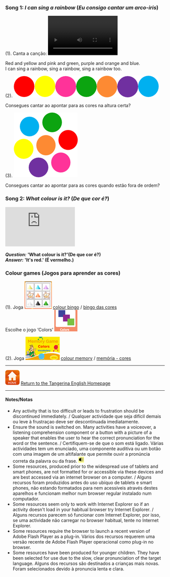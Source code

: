 ### Song 1: *I can sing a rainbow* (*Eu consigo cantar um arco-iris*)  

(1). Canta a canção: <video src="video/rainbow_colour_song_edited.mp4" width="220" height="124" controls preload></video>  

Red and yellow and pink and green, purple and orange and blue.  
I can sing a rainbow, sing a rainbow, sing a rainbow too.  

(2). ![colballtr](/images/colballtr.png) 

Consegues cantar ao apontar para as cores na altura certa? 

(3). ![colmix](/images/colmix.png)

Consegues cantar ao apontar para as cores quando estão fora de ordem?  

### Song 2: *What colour is it?* (*De que cor é?*)

<iframe width="220" height="124" src="https://www.youtube.com/embed/YyFLBTTAbSE" frameborder="0" allow="accelerometer; autoplay; clipboard-write; encrypted-media; gyroscope; picture-in-picture" allowfullscreen></iframe>  

***Question:*** **'What colour is it?'(De que cor é?)**  
***Answer:*** **'It's red.' (É vermelho.)**  

### Colour games (Jogos para aprender as cores)

(1). Joga [![cobi](/images/cobi.PNG)](http://www.abcya.com/shapes_colors_bingo.htm) [colour bingo](http://www.abcya.com/shapes_colors_bingo.htm) / [bingo das cores](http://www.abcya.com/shapes_colors_bingo.htm)  
Escolhe o jogo ‘Colors’ ![cobi2](/images/cobi2.PNG)

(2). Joga [![meco](/images/meco.PNG)](https://www.eslgamesplus.com/colors-vocabulary-esl-memory-game/) [colour memory](https://www.eslgamesplus.com/colors-vocabulary-esl-memory-game/) / [memória - cores](https://www.eslgamesplus.com/colors-vocabulary-esl-memory-game/)  

***
[![home](/images/home.PNG)](https://tangerina-pt.github.io/English) [Return to the Tangerina English Homepage](https://tangerina-pt.github.io/English)

***

#### Notes/Notas
* Any activity that is too difficult or leads to frustration should be discontinued immediately. / Qualquer actividade que seja difícil demais ou leve à frustraçao deve ser descontinuada imediatamente.
* Ensure the sound is switched on. Many activities have a voiceover, a listening comprehension component or a button with a picture of a speaker that enables the user to hear the correct pronunciation for the word or the sentence. / Certifiquem-se de que o som está ligado. Várias actividades tem um enunciado, uma componente auditiva ou um botão com uma imagem de um altifalante que permite ouvir a pronúncia correta da palavra ou da frase. ![spkr2](/images/spkr2.PNG)
* Some resources, produced prior to the widespread use of tablets and smart phones, are not formatted for or accessible via these devices and are best accessed via an internet browser on a computer. / Alguns recursos foram produzidos antes do uso ubíquo de tablets e smart phones, não estando formatados para nem acessíveis através destes aparelhos e funcionam melhor num browser regular instalado num computador.
* Some resources seem only to work with Internet Explorer so if an activity doesn't load in your habitual browser try Internet Explorer. / Alguns recursos parecem só funcionar com Internet Explorer, por isso, se uma actividade não carregar no browser habitual, tente no Internet Explorer.
* Some resources require the browser to launch a recent version of Adobe Flash Player as a plug-in. Vários dos recursos requerem uma versão recente de Adobe Flash Player operacional como plug-in no browser.
* Some resources have been produced for younger children. They have been selected for use due to the slow, clear pronunciation of the target language. Alguns dos recursos são destinados a crianças mais novas. Foram selecionados devido à pronuncia lenta e clara.
